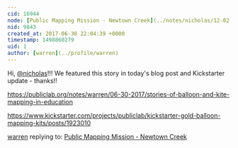 ```yaml
---
cid: 16944
node: [Public Mapping Mission - Newtown Creek](../notes/nicholas/12-02-2013/public-mapping-mission-newtown-creek)
nid: 9843
created_at: 2017-06-30 22:04:39 +0000
timestamp: 1498860279
uid: 1
author: [warren](../profile/warren)
---
```


Hi, [@nicholas](/profile/nicholas)!!! We featured this story in today's blog post and Kickstarter update - thanks!!

https://publiclab.org/notes/warren/06-30-2017/stories-of-balloon-and-kite-mapping-in-education

https://www.kickstarter.com/projects/publiclab/kickstarter-gold-balloon-mapping-kits/posts/1923010

[warren](../profile/warren) replying to: [Public Mapping Mission - Newtown Creek](../notes/nicholas/12-02-2013/public-mapping-mission-newtown-creek)

